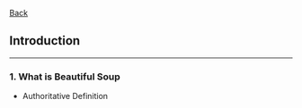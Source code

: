 [Back](README.md)

## Introduction

<hr>

### 1. What is Beautiful Soup

- Authoritative Definition

  >
